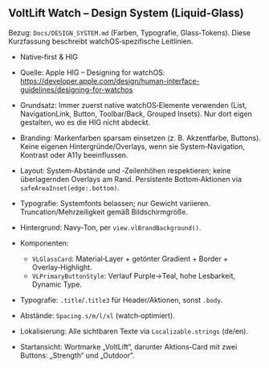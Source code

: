 ## VoltLift Watch – Design System (Liquid‑Glass)

Bezug: `Docs/DESIGN_SYSTEM.md` (Farben, Typografie, Glass‑Tokens). Diese Kurzfassung beschreibt watchOS‑spezifische Leitlinien.

- Native‑first & HIG
- Quelle: Apple HIG – Designing for watchOS: https://developer.apple.com/design/human-interface-guidelines/designing-for-watchos
- Grundsatz: Immer zuerst native watchOS‑Elemente verwenden (List, NavigationLink, Button, Toolbar/Back, Grouped Insets). Nur dort eigen gestalten, wo es die HIG nicht abdeckt.
- Branding: Markenfarben sparsam einsetzen (z. B. Akzentfarbe, Buttons). Keine eigenen Hintergründe/Overlays, wenn sie System‑Navigation, Kontrast oder A11y beeinflussen.
- Layout: System‑Abstände und ‑Zeilenhöhen respektieren; keine überlagernden Overlays am Rand. Persistente Bottom‑Aktionen via `safeAreaInset(edge:.bottom)`.
- Typografie: Systemfonts belassen; nur Gewicht variieren. Truncation/Mehrzeiligkeit gemäß Bildschirmgröße.

- Hintergrund: Navy‑Ton, per `view.vlBrandBackground()`.
- Komponenten:
  - `VLGlassCard`: Material‑Layer + getönter Gradient + Border + Overlay‑Highlight.
  - `VLPrimaryButtonStyle`: Verlauf Purple→Teal, hohe Lesbarkeit, Dynamic Type.
- Typografie: `.title`/`.title3` für Header/Aktionen, sonst `.body`.
- Abstände: `Spacing.s/m/l/xl` (watch‑optimiert).
- Lokalisierung: Alle sichtbaren Texte via `Localizable.strings` (de/en).
- Startansicht: Wortmarke „VoltLift“, darunter Aktions‑Card mit zwei Buttons: „Strength“ und „Outdoor“.


